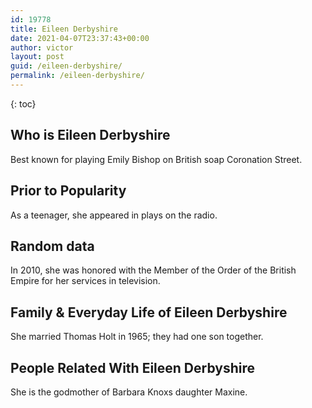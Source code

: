 ```yaml
---
id: 19778
title: Eileen Derbyshire
date: 2021-04-07T23:37:43+00:00
author: victor
layout: post
guid: /eileen-derbyshire/
permalink: /eileen-derbyshire/
---
```



{: toc}


## Who is Eileen Derbyshire



Best known for playing Emily Bishop on British soap Coronation Street.

                
                
                
## Prior to Popularity



As a teenager, she appeared in plays on the radio.

                
                
                
## Random data



In 2010, she was honored with the Member of the Order of the British Empire for her services in television.

                
                
                
## Family & Everyday Life of Eileen Derbyshire



She married Thomas Holt in 1965; they had one son together.

                
                
                
## People Related With Eileen Derbyshire



She is the godmother of Barbara Knoxs daughter Maxine.

                
              
            
          
          
          
